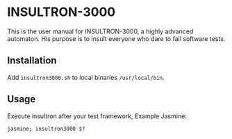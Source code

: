 # INSULTRON-3000

This is the user manual for INSULTRON-3000, a highly advanced automaton. His
purpose is to insult everyone who dare to fail software tests.

## Installation
Add `insultron3000.sh` to local binaries `/usr/local/bin`.

## Usage
Execute insultron after your test framework, Example Jasmine:

```bash
jasmine; insultron3000 $?
```